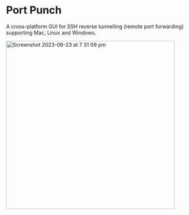 # Port Punch
A cross-platform GUI for SSH reverse tunnelling (remote port forwarding) supporting Mac, Linux and Windows.

<img width="459" alt="Screenshot 2023-06-23 at 7 31 09 pm" src="https://github.com/mips171/portpunch/assets/18670565/cd7a111b-bd5c-43bc-bf47-5dc381101fec">
